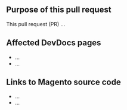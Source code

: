 ## Purpose of this pull request

<!-- REQUIRED Describe the goal and the type of changes this pull request covers. -->

This pull request (PR) ...

## Affected DevDocs pages

<!-- REQUIRED List the affected pages on devdocs.magento.com (URLs). Not needed for large numbers of files. -->

- ...
- ...

## Links to Magento source code

<!--  OPTIONAL - REMOVE THIS SECTION IF NOT USED. If this pull request references a file in a Magento codebase repository, add it here. -->

- ...
- ...

<!-- 
If you are fixing a GitHub issue, note it using GitHub keyword (https://help.github.com/en/articles/closing-issues-using-keywords#closing-an-issue-in-a-different-repository) to close the issue when this pull request is merged. Example: Fixes #1234

`master` is the default branch. Merged pull requests to master go live on the site automatically. Thus, any requested changes to content at the `master` branch have to be ralated to the released codebase. Any content related to future releases goes into the `develop` branch.

See more details at the Contribution guidelines (https://github.com/magento/devdocs/blob/master/.github/CONTRIBUTING.md).
-->
